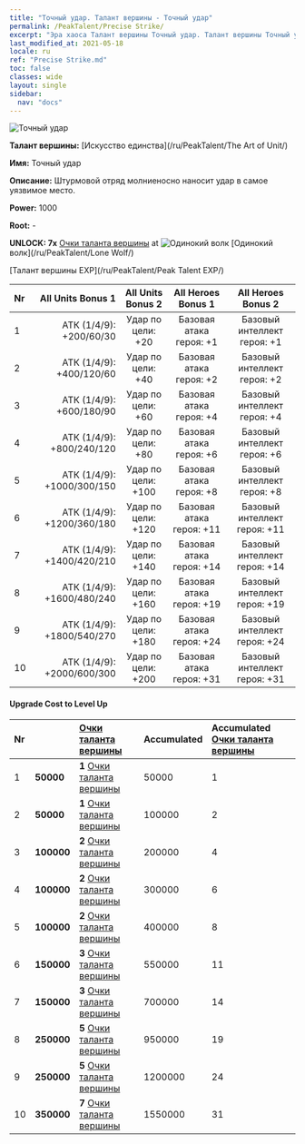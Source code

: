 ```yaml
---
title: "Точный удар. Талант вершины - Точный удар"
permalink: /PeakTalent/Precise Strike/
excerpt: "Эра хаоса Талант вершины Точный удар. Талант вершины Точный удар. Точный удар"
last_modified_at: 2021-05-18
locale: ru
ref: "Precise Strike.md"
toc: false
classes: wide
layout: single
sidebar:
  nav: "docs"
---
```


  ![Точный удар](/images/pt/talent_2002.png)

  **Талант вершины:** [Искусство единства](/ru/PeakTalent/The Art of Unit/)

  **Имя:** Точный удар

  **Описание:** Штурмовой отряд молниеносно наносит удар в самое уязвимое место.

  **Power:** 1000

  **Root:** -

  **UNLOCK: 7x** [Очки таланта вершины](/ItemsRU/con_934/) at ![Одинокий волк](/images/pt/talent_2001.png) [Одинокий волк](/ru/PeakTalent/Lone Wolf/)

  [Талант вершины EXP](/ru/PeakTalent/Peak Talent EXP/)

  | Nr | All Units Bonus 1 | All Units Bonus 2 | All Heroes Bonus 1 | All Heroes Bonus 2 |
  |:---|--------------:|:-------------:|:-------------:|:-------------:|
  | 1 | АТК (1/4/9): +200/60/30 | Удар по цели: +20 | Базовая атака героя: +1 | Базовый интеллект героя: +1 |
  | 2 | АТК (1/4/9): +400/120/60 | Удар по цели: +40 | Базовая атака героя: +2 | Базовый интеллект героя: +2 |
  | 3 | АТК (1/4/9): +600/180/90 | Удар по цели: +60 | Базовая атака героя: +4 | Базовый интеллект героя: +4 |
  | 4 | АТК (1/4/9): +800/240/120 | Удар по цели: +80 | Базовая атака героя: +6 | Базовый интеллект героя: +6 |
  | 5 | АТК (1/4/9): +1000/300/150 | Удар по цели: +100 | Базовая атака героя: +8 | Базовый интеллект героя: +8 |
  | 6 | АТК (1/4/9): +1200/360/180 | Удар по цели: +120 | Базовая атака героя: +11 | Базовый интеллект героя: +11 |
  | 7 | АТК (1/4/9): +1400/420/210 | Удар по цели: +140 | Базовая атака героя: +14 | Базовый интеллект героя: +14 |
  | 8 | АТК (1/4/9): +1600/480/240 | Удар по цели: +160 | Базовая атака героя: +19 | Базовый интеллект героя: +19 |
  | 9 | АТК (1/4/9): +1800/540/270 | Удар по цели: +180 | Базовая атака героя: +24 | Базовый интеллект героя: +24 |
  | 10 | АТК (1/4/9): +2000/600/300 | Удар по цели: +200 | Базовая атака героя: +31 | Базовый интеллект героя: +31 |


#### Upgrade Cost to Level Up

  | Nr | <i class="fas fa-coins"/> | [Очки таланта вершины](/ItemsRU/con_934/) | Accumulated <i class="fas fa-coins"/> | Accumulated [Очки таланта вершины](/ItemsRU/con_934/) |
  |:---|:--------------|:-------------|:-------------|:-------------|
  | 1 | **50000** | **1** [Очки таланта вершины](/ItemsRU/con_934/) | 50000 | 1 |
  | 2 | **50000** | **1** [Очки таланта вершины](/ItemsRU/con_934/) | 100000 | 2 |
  | 3 | **100000** | **2** [Очки таланта вершины](/ItemsRU/con_934/) | 200000 | 4 |
  | 4 | **100000** | **2** [Очки таланта вершины](/ItemsRU/con_934/) | 300000 | 6 |
  | 5 | **100000** | **2** [Очки таланта вершины](/ItemsRU/con_934/) | 400000 | 8 |
  | 6 | **150000** | **3** [Очки таланта вершины](/ItemsRU/con_934/) | 550000 | 11 |
  | 7 | **150000** | **3** [Очки таланта вершины](/ItemsRU/con_934/) | 700000 | 14 |
  | 8 | **250000** | **5** [Очки таланта вершины](/ItemsRU/con_934/) | 950000 | 19 |
  | 9 | **250000** | **5** [Очки таланта вершины](/ItemsRU/con_934/) | 1200000 | 24 |
  | 10 | **350000** | **7** [Очки таланта вершины](/ItemsRU/con_934/) | 1550000 | 31 |
